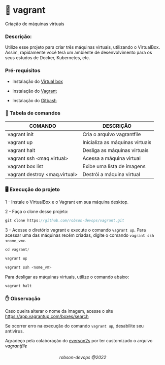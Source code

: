 # 📜 vagrant
Criação de máquinas virtuais

### Descrição: 
Utilize esse projeto para criar três máquinas virtuais, utilizando o VirtualBox. Assim, rapidamente você terá um ambiente de desenvolvimento para os seus estudos de Docker, Kubernetes, etc. 

### Pré-requisitos 
 - Instalação do [Virtual box](https://www.virtualbox.org/)
 - Instalação do [Vagrant](https://www.vagrantup.com/)

 - Instalação do [Gitbash](https://git-scm.com/downloads)


### 📘 Tabela de comandos 

|COMANDO| DESCRIÇÃO
|------|------
|vagrant init| Cria o arquivo vagrantfile
|vagrant up| Inicializa as máquinas virtuais
|vagrant halt| Desliga as máquinas virtuais
|vagrant ssh <maq.virtual>| Acessa a máquina virtual
|vagrant box list| Exibe uma lista de imagens
|vagrant destroy <maq.virtual>| Destrói a máquina virtual

### 🖥️ Execução do projeto
1 - Instale o VirtualBox e o Vagrant em sua máquina desktop.

2 - Faça o clone desse projeto:
```c
git clone https://github.com/robson-devops/vagrant.git

``` 
3 - Acesse o diretório vagrant e execute o comando ``vagrant up``. 
Para acessar uma das máquinas recém criadas, digite o comando ``vagrant ssh <nome_vm>``.

```c
cd vagrant/

vagrant up

vagrant ssh <nome_vm>
```

Para desligar as máquinas virtuais, utilize o comando abaixo: 
```
vagrant halt
```
### ✋ Observação 
Caso queira alterar o nome da imagem, acesse o site https://app.vagrantup.com/boxes/search 

Se ocorrer erro na execução do comando ``vagrant up``, desabilite seu antivirus.


Agradeço pela colaboração do [everson2s](https://github.com/everson2s) por ter customizado o arquivo _vagrantfile_

<center><h6>robson-devops @2022<h6></center>